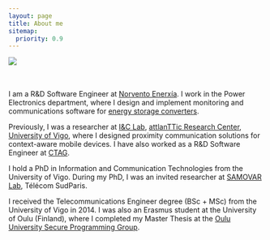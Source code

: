 ```yaml
---
layout: page
title: About me
sitemap:
  priority: 0.9
---
```

<div class="clearfix">
<img src="{{ '/assets/img/foto-7.JPG' | prepend: site.baseurl }}" id="about-img">

<div id="describe-text">
	<br>
	<br>
	<p>I am a R&D Software Engineer at <a href="http://iclab.det.uvigo.es/">Norvento Enerxía</a>. I work in the Power Electronics department, where I design and implement monitoring and communications software for <a href="
https://www.norvento.com/en/norvento-gridmaster-converters/">energy storage converters</a>.
	</p> 
	<p>Previously, I was a researcher at <a href="http://iclab.det.uvigo.es/">I&C Lab</a>, <a href="http://atlanttic.uvigo.es/">attlanTTic Research Center</a>, <a href="https://www.uvigo.gal/">University of Vigo</a>, where I designed proximity communication solutions for context-aware mobile devices. I have also worked as a R&D Software Engineer at <a href="https://ctag.com/">CTAG</a>.</p>
	<p>I hold a PhD in Information and Communication Technologies from the University of Vigo. During my PhD, I was an invited researcher at <a href="http://samovar.telecom-sudparis.eu/?lang=fr">SAMOVAR Lab</a>, Télécom SudParis. </p>
	<p>I received the Telecommunications Engineer degree (BSc + MSc) from the University of Vigo in 2014. I was also an Erasmus student at the University of Oulu (Finland), where I completed my Master Thesis at the <a href="https://www.ee.oulu.fi/research/ouspg/">Oulu University Secure Programming Group</a>.</p>
 
</div>
</div>
